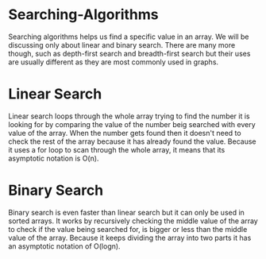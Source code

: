 # Searching-Algorithms
Searching algorithms helps us find a specific value in an array. We will be discussing only about linear and binary search. There are many more though, such as depth-first search and breadth-first search but their uses are usually different as they are most commonly used in graphs.

# Linear Search
Linear search loops through the whole array trying to find the number it is looking for by comparing the value of the number beig searched with every value of the array. When the number gets found then it doesn't need to check the rest of the array because it has already found the value. Because it uses a for loop to scan through the whole array, it means that its asymptotic notation is O(n).

# Binary Search
Binary search is even faster than linear search but it can only be used in sorted arrays. It works by recursively checking the middle value of the array to check if  the value being searched for, is bigger or less than the middle value of the array. Because it keeps dividing the array into two parts it has an asymptotic notation of O(logn).
